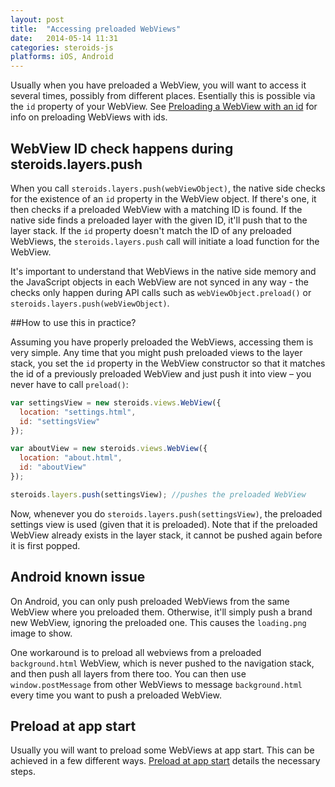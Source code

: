 ```yaml
---
layout: post
title:  "Accessing preloaded WebViews"
date:   2014-05-14 11:31
categories: steroids-js
platforms: iOS, Android
---
```


Usually when you have preloaded a WebView, you will want to access it several times, possibly from different places. Esentially this is possible via the `id` property of your WebView. See [Preloading a WebView with an id](/steroids/guides/steroids-js/preloading-webview-with-id/) for info on preloading WebViews with ids.

## WebView ID check happens during steroids.layers.push

When you call `steroids.layers.push(webViewObject)`, the native side checks for the existence of an `id` property in the WebView object. If there's one, it then checks if a preloaded WebView with a matching ID is found. If the native side finds a preloaded layer with the given ID, it'll push that to the layer stack. If the `id` property doesn't match the ID of any preloaded WebViews, the `steroids.layers.push` call will initiate a load function for the WebView.

It's important to understand that WebViews in the native side memory and the JavaScript objects in each WebView are not synced in any way - the checks only happen during API calls such as `webViewObject.preload()` or `steroids.layers.push(webViewObject)`.

##How to use this in practice?

Assuming you have properly preloaded the WebViews, accessing them is very simple. Any time that you might push preloaded views to the layer stack, you set the `id` property in the WebView constructor so that it matches the id of a previously preloaded WebView and just push it into view – you never have to call `preload()`:

```javascript
var settingsView = new steroids.views.WebView({
  location: "settings.html", 
  id: "settingsView"
});

var aboutView = new steroids.views.WebView({
  location: "about.html", 
  id: "aboutView"
});

steroids.layers.push(settingsView); //pushes the preloaded WebView
```

Now, whenever you do `steroids.layers.push(settingsView)`, the preloaded settings view is used (given that it is preloaded). Note that if the preloaded WebView already exists in the layer stack, it cannot be pushed again before it is first popped.

## Android known issue

On Android, you can only push preloaded WebViews from the same WebView where you preloaded them. Otherwise, it'll simply push a brand new WebView, ignoring the preloaded one. This causes the `loading.png` image to show.

One workaround is to preload all webviews from a preloaded `background.html` WebView, which is never pushed to the navigation stack, and then push all layers from there too. You can then use `window.postMessage` from other WebViews to message `background.html` every time you want to push a preloaded WebView.

## Preload at app start

Usually you will want to preload some WebViews at app start. This can be achieved in a few different ways. [Preload at app start](/steroids/guides/steroids-js/preload-at-app-start/) details the necessary steps.









